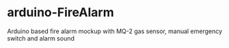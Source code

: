 # arduino-FireAlarm

Arduino based fire alarm mockup with MQ-2 gas sensor, manual emergency switch and alarm sound
